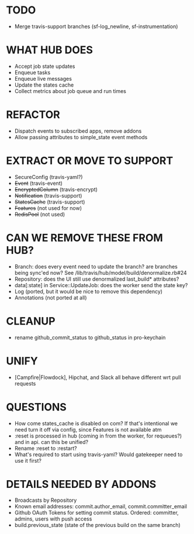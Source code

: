 # TODO

* Merge travis-support branches (sf-log_newline, sf-instrumentation)

# WHAT HUB DOES

* Accept job state updates
* Enqueue tasks
* Enqueue live messages
* Update the states cache
* Collect metrics about job queue and run times

# REFACTOR

* Dispatch events to subscribed apps, remove addons
* Allow passing attributes to simple_state event methods

# EXTRACT OR MOVE TO SUPPORT

* SecureConfig (travis-yaml?)
* ~~Event~~ (travis-event)
* ~~EncryptedColumn~~ (travis-encrypt)
* ~~Notification~~ (travis-support)
* ~~StatesCache~~ (travis-support)
* ~~Features~~ (not used for now)
* ~~RedisPool~~ (not used)

# CAN WE REMOVE THESE FROM HUB?

* Branch: does every event need to update the branch? are branches being sync'ed now?
  See /lib/travis/hub/model/build/denormalize.rb#24
* Repository: does the UI still use denormalized last\_build\* attributes?
* data[:state] in Service::UpdateJob: does the worker send the state key?
* Log (ported, but it would be nice to remove this dependency)
* Annotations (not ported at all)

# CLEANUP

* rename github_commit_status to github_status in pro-keychain

# UNIFY

* [Campfire|Flowdock], Hipchat, and Slack all behave different wrt pull requests

# QUESTIONS

* How come states_cache is disabled on com? If that's intentional we need turn
  it off via config, since Features is not available atm
* :reset is processed in hub (coming in from the worker, for requeues?) and in
  api. can this be unified?
* Rename :reset to :restart?
* What's required to start using travis-yaml? Would gatekeeper need to use it first?

# DETAILS NEEDED BY ADDONS

* Broadcasts by Repository
* Known email addresses: commit.author_email, commit.committer_email
* Github OAuth Tokens for setting commit status. Ordered: committer, admins, users with push access
* build.previous_state (state of the previous build on the same branch)

